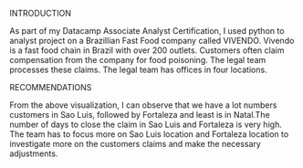 INTRODUCTION

As part of my Datacamp Associate Analyst Certification, I used python to analyst project on a Brazillian Fast Food company called VIVENDO. Vivendo is a fast food chain in Brazil with over 200 outlets. Customers often claim compensation from the company for food poisoning. The legal team processes these claims. The legal team has offices in four locations.

RECOMMENDATIONS

From the above visualization, I can observe that we have a lot numbers customers in Sao Luis, followed by Fortaleza and least is in Natal.The number of days to close the claim in Sao Luis and Fortaleza is very high. The team has to focus more on Sao Luis location and Fortaleza location to investigate more on the customers claims and make the necessary adjustments.
